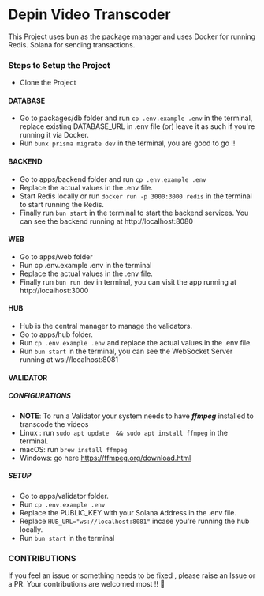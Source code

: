 # Depin Video Transcoder

This Project uses bun as the package manager and uses Docker for running Redis. Solana for sending transactions.

### Steps to Setup the Project
- Clone the Project

#### DATABASE
- Go to packages/db folder and run  `cp .env.example .env` in the terminal, replace existing DATABASE_URL in .env file (or) leave it as such if you're running it via Docker.
- Run `bunx prisma migrate dev` in the terminal, you are good to go !!

#### BACKEND
- Go to apps/backend folder and run `cp .env.example .env`
- Replace the actual values in the .env file.
- Start Redis locally or run `docker run -p 3000:3000 redis` in the terminal to start running the Redis.
- Finally run `bun start` in the terminal to start the backend services. You can see the backend running at http://localhost:8080

#### WEB
- Go to apps/web folder 
- Run cp .env.example .env in the terminal
-    Replace the actual values in the .env file.
- Finally run `bun run dev` in terminal, you can visit the app running at http://localhost:3000

#### HUB
- Hub is the central manager to  manage the validators.
- Go to apps/hub folder.
- Run `cp .env.example .env` and replace the actual values in the .env file.
- Run `bun start` in the terminal, you can see the WebSocket Server running at ws://localhost:8081

#### VALIDATOR

##### CONFIGURATIONS
- **NOTE**: To run a Validator your system needs to have ***ffmpeg*** installed to transcode the videos
- Linux : run `sudo apt update  && sudo apt install ffmpeg` in the terminal.
- macOS: run `brew install ffmpeg`
- Windows: go here https://ffmpeg.org/download.html
  
##### SETUP
- Go to apps/validator folder.
- Run `cp .env.example .env`
- Replace the PUBLIC_KEY with your Solana Address in the .env file.
- Replace `HUB_URL="ws://localhost:8081"` incase you're running the hub locally.
- Run `bun start` in the terminal

### CONTRIBUTIONS
If you feel an issue or something needs to be fixed , please raise an Issue or a PR. Your contributions are welcomed most !! :pray: